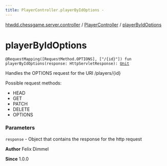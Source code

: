 ```yaml
---
title: PlayerController.playerByIdOptions - 
---
```


[htwdd.chessgame.server.controller](../index.html) / [PlayerController](index.html) / [playerByIdOptions](./player-by-id-options.html)

# playerByIdOptions

`@RequestMapping([RequestMethod.OPTIONS], ["/{id}"]) fun playerByIdOptions(response: HttpServletResponse): `[`Unit`](https://kotlinlang.org/api/latest/jvm/stdlib/kotlin/-unit/index.html)

Handles the OPTIONS request for the URI /players/{id}

Possible request methods:

* HEAD
* GET
* PATCH
* DELETE
* OPTIONS

### Parameters

`response` - Object that contains the response for the http request

**Author**
Felix Dimmel

**Since**
1.0.0

